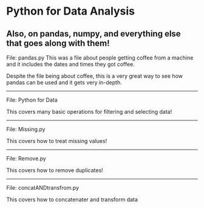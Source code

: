 # Python for Data Analysis

## Also, on pandas, numpy, and everything else that goes along with them!

File: pandas.py
This was a file about people getting coffee from a machine and it includes the dates and times they got coffee.

Despite the file being about coffee, this is a very great way to see how pandas can be used and it gets very in-depth. 

______________________________
File: Python for Data 

This covers many basic operations for filtering and selecting data!
______________________________
File: Missing.py

This covers how to treat missing values!
_______________________________
File: Remove.py

This covers how to remove duplicates!
_______________________________
File: concatANDtransfrom.py

This covers how to concatenater and transform data 
